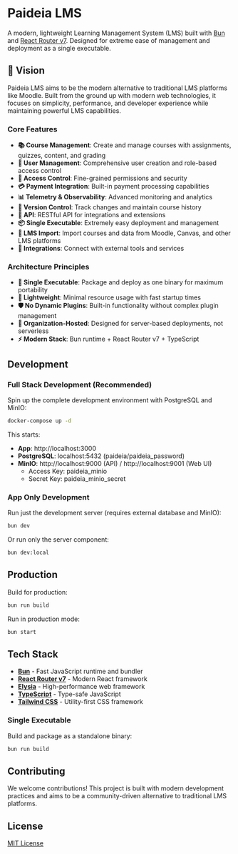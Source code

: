 # Paideia LMS

A modern, lightweight Learning Management System (LMS) built with [Bun](https://bun.sh) and [React Router v7](https://reactrouter.com/). Designed for extreme ease of management and deployment as a single executable.

## 🎯 Vision

Paideia LMS aims to be the modern alternative to traditional LMS platforms like Moodle. Built from the ground up with modern web technologies, it focuses on simplicity, performance, and developer experience while maintaining powerful LMS capabilities.

### Core Features

- **📚 Course Management**: Create and manage courses with assignments, quizzes, content, and grading
- **👥 User Management**: Comprehensive user creation and role-based access control
- **🔐 Access Control**: Fine-grained permissions and security
- **💳 Payment Integration**: Built-in payment processing capabilities
- **📊 Telemetry & Observability**: Advanced monitoring and analytics
- **🔄 Version Control**: Track changes and maintain course history
- **🔌 API**: RESTful API for integrations and extensions
- **📦 Single Executable**: Extremely easy deployment and management
- **🔄 LMS Import**: Import courses and data from Moodle, Canvas, and other LMS platforms
- **🔗 Integrations**: Connect with external tools and services

### Architecture Principles

- **🚀 Single Executable**: Package and deploy as one binary for maximum portability
- **🐰 Lightweight**: Minimal resource usage with fast startup times
- **🛡️ No Dynamic Plugins**: Built-in functionality without complex plugin management
- **🏢 Organization-Hosted**: Designed for server-based deployments, not serverless
- **⚡ Modern Stack**: Bun runtime + React Router v7 + TypeScript

## Development

### Full Stack Development (Recommended)

Spin up the complete development environment with PostgreSQL and MinIO:

```sh
docker-compose up -d
```

This starts:
- **App**: http://localhost:3000
- **PostgreSQL**: localhost:5432 (paideia/paideia_password)
- **MinIO**: http://localhost:9000 (API) / http://localhost:9001 (Web UI)
  - Access Key: paideia_minio
  - Secret Key: paideia_minio_secret

### App Only Development

Run just the development server (requires external database and MinIO):

```sh
bun dev
```

Or run only the server component:

```sh
bun dev:local
```

## Production

Build for production:

```sh
bun run build
```

Run in production mode:

```sh
bun start
```

## Tech Stack

- **[Bun](https://bun.sh)** - Fast JavaScript runtime and bundler
- **[React Router v7](https://reactrouter.com/)** - Modern React framework
- **[Elysia](https://elysiajs.com)** - High-performance web framework
- **[TypeScript](https://typescriptlang.org/)** - Type-safe JavaScript
- **[Tailwind CSS](https://tailwindcss.com/)** - Utility-first CSS framework

### Single Executable

Build and package as a standalone binary:

```sh
bun run build
```

## Contributing

We welcome contributions! This project is built with modern development practices and aims to be a community-driven alternative to traditional LMS platforms.

## License

[MIT License](LICENSE)
